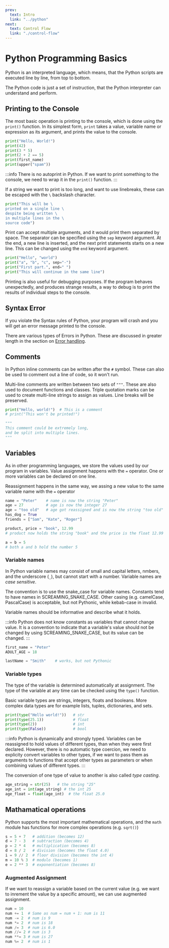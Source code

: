 ```yaml
---
prev:
  text: Intro
  link: "../python"
next:
  text: Control Flow
  link: "./control-flow"
---
```


# Python Programming Basics

Python is an interpreted language, which means, that the Python scripts are executed line by line, from top to bottom.

The Python code is just a set of instruction, that the Python interpreter can understand and perform.

## Printing to the Console

The most basic operation is printing to the console, which is done using the `print()` function. In its simplest form, `print` takes a value, variable name or expression as its argument, and prints the value to the console.

```python
print("Hello, World!")
print(42)
print(3 * 5)
print(2 + 2 == 5)
print(first_name)
print(upper("spam"))
```

:::info
There is no autoprint in Python. If we want to print something to the console, we need to wrap it in the `print()` function.
:::

If a string we want to print is too long, and want to use linebreaks, these can be escaped with the `\` backslash character.

```python
print("This will be \
printed on a single line \
despite being written \
in multiple lines in the \
source code")
```

Print can accept multiple arguments, and it would print them separated by space. The separator can be specified using the `sep` keyword argument. At the end, a new line is inserted, and the next print statements starts on a new line. This can be changed using the `end` keyword argument.

```python
print("Hello", "world")
print("a", "b", "c", sep="-")
print("First part.", end=" ")
print("This will continue in the same line")
```

Printing is also useful for debugging purposes. If the program behaves unexpectedly, and produces strange results, a way to debug is to print the results of individual steps to the console.

## Syntax Error

If you violate the Syntax rules of Python, your program will crash and you will get an error message printed to the console.

There are various types of Errors in Python. These are discussed in greater length in the section on [Error handling](./errors).

## Comments

In Python inline comments can be written after the `#` symbol. These can also be used to comment out a line of code, so it won't run.

Multi-line comments are written between two sets of `"""`. These are also used to document functions and classes. Triple quotation marks can be used to create multi-line strings to assign as values. Line breaks will be preserved.

```python
print("Hello, world!")  # This is a comment
# print("This won't be printed!")

"""
This comment could be extremely long,
and be split into multiple lines.
"""
```

## Variables

As in other programming languages, we store the values used by our program in variables. Value assignment happens with the `=` operator. One or more variables can be declared on one line.

Reassignment happens in the same way, we assing a new value to the same variable name with the `=` operator

```python
name = "Peter"    # name is now the string "Peter"
age = 27          # age is now the integer 27
age = "too old"   # age got reassigned and is now the string "too old"
has_dog = True
friends = ["Sam", "Kate", "Roger"]

product, price = "book", 12.99
# product now holds the string "book" and the price is the float 12.99

a = b = 5
# both a and b hold the number 5
```

### Variable names

In Python variable names may consist of small and capital letters, nmbers, and the underscore (`_`), but cannot start with a number. Variable names are _case sensitive_.

The convention is to use the snake_case for variable names. Constants tend to have names in SCREAMING_SNAKE_CASE. Other casing (e.g. camelCase, PascalCase) is acceptable, but not Pythonic, while kebab-case in invalid.

Variable names should be informative and describe what it holds.

:::info
Python does not know constants as variables that cannot change value. It is a convention to indicate that a variable's value should not be changed by using SCREAMING_SNAKE_CASE, but its value can be changed.
:::

```python
first_name = "Peter"
ADULT_AGE = 18

lastName = "Smith"    # works, but not Pythonic
```

### Variable types

The type of the variable is determined automatically at assignment. The type of the variable at any time can be checked using the `type()` function.

Basic variable types are strings, integers, floats and booleans. More complex data types are for example lists, tuples, dictionaries, and sets.

```python
print(type("Hello world!"))   # str
print(type(25.1))             # float
print(type(2))                # int
print(type(False))            # bool
```

:::info
Python is dynamically and strongly typed. Variables can be reassigned to hold values of different types, than when they were first declared. However, there is no automatic type coercion, we need to explicity convert variables to other types, if we want to pass them as arguments to functions that accept other types as parameters or when combining values of different types.
:::

The conversion of one type of value to another is also called _type casting_.

```python
age_string = str(25)   # the string "25"
age_int = int(age_string) # the int 25
age_float = float(age_int)  # the float 25.0
```

## Mathamatical operations

Python supports the most important mathematical operations, and the `math` module has functions for more complex operations (e.g. `sqrt()`)

```python
s = 5 + 7   # addition (becomes 12)
d = 7 - 3   # subtraction (becomes 4)
p = 2 * 4   # multiplication (becomes 8)
d = 8 / 2   # division (becomes the float 4.0)
i = 9 // 2  # floor division (becomes the int 4)
m = 10 % 3  # modulo (becomes 1)
e = 2 ** 3  # exponentiation (becomes 8)
```

### Augmented Assignment

If we want to reassign a variable based on the current value (e.g. we want to inrement the value by a specific amount), we can use augmented assignment.

```python
num = 10
num += 1  # Same as num = num + 1: num is 11
num -= 2  # num is 9
num *= 2  # num is 18
num /= 3  # num is 6.0
num //= 2 # num is 3
num **= 3 # num is 27
num %= 2  # num is 1
```

